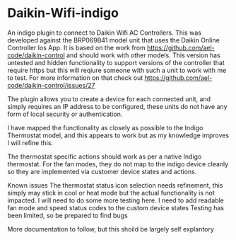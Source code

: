 # Daikin-Wifi-indigo
An indigo plugin to connect to Daikin Wifi AC Controllers.  This was developed against the BRP069B41 model unit that uses the Daikin Online Controller Ios App.  It is based on the work from https://github.com/ael-code/daikin-control and should work with other models.  This version has untested and hidden functionality to support versions of the controller that require https but this will reqiure someone with such a unit to work with me to test.  For more information on that check out https://github.com/ael-code/daikin-control/issues/27

The plugin allows you to create a device for each connected unit, and simply requires an IP address to be configured, these units do not have any form of local security or authentication.

I have mapped the functionality as closely as possible to the Indigo Thermostat model, and this appears to work but as my knowledge improves I will refine this.

The thermostat specific actions should work as per a native Indigo thermostat.  For the fan modes, they do not map to the indigo device cleanly so they are implemented via customer device states and actions.

Known issues
  The thermostat status icon selection needs refinement, this simply may stick in cool or heat mode but the actual functionality is not impacted.  I will need to do some more testing here.
  I need to add readable fan mode and speed status codes to the custom device states
  Testing has been limited, so be prepared to find bugs
  
  More documentation to follow, but this shoild be largely self explantory
